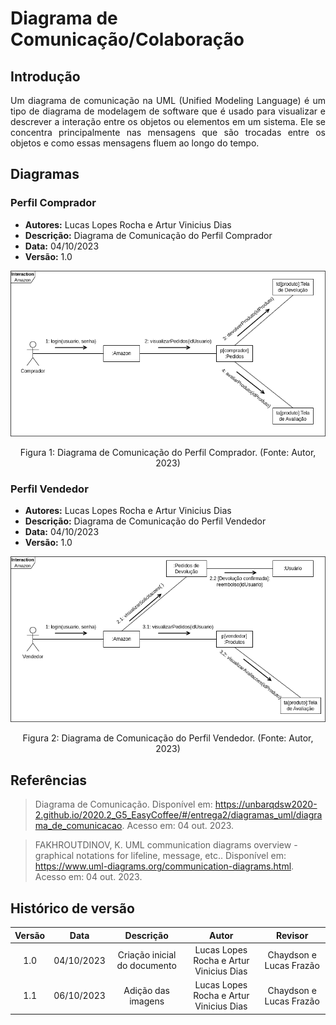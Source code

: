 # Diagrama de Comunicação/Colaboração

## Introdução
<p align="justify">Um diagrama de comunicação na UML (Unified Modeling Language) é um tipo de diagrama de modelagem de software que é usado para visualizar e descrever a interação entre os objetos ou elementos em um sistema. Ele se concentra principalmente nas mensagens que são trocadas entre os objetos e como essas mensagens fluem ao longo do tempo.</p>

## Diagramas

### Perfil Comprador
- **Autores:** Lucas Lopes Rocha e Artur Vinicius Dias
- **Descrição:** Diagrama de Comunicação do Perfil Comprador
- **Data:** 04/10/2023
- **Versão:** 1.0

![](../../assets/diagramas/diagramaComunicacao1.png)
<figcaption align="center">Figura 1: Diagrama de Comunicação do Perfil Comprador. (Fonte: Autor, 2023)</figcaption>

### Perfil Vendedor
- **Autores:** Lucas Lopes Rocha e Artur Vinicius Dias
- **Descrição:** Diagrama de Comunicação do Perfil Vendedor
- **Data:** 04/10/2023
- **Versão:** 1.0


![](../../assets/diagramas/diagramaComunicacao2.png)
<figcaption align="center">Figura 2: Diagrama de Comunicação do Perfil Vendedor. (Fonte: Autor, 2023)</figcaption>

## Referências
> Diagrama de Comunicação.  Disponível em: <https://unbarqdsw2020-2.github.io/2020.2_G5_EasyCoffee/#/entrega2/diagramas_uml/diagrama_de_comunicacao>. Acesso em: 04 out. 2023.

> FAKHROUTDINOV, K. UML communication diagrams overview - graphical notations for lifeline, message, etc..  Disponível em: <https://www.uml-diagrams.org/communication-diagrams.html>. Acesso em: 04 out. 2023.

## Histórico de versão
| Versão | Data | Descrição | Autor | Revisor |
| :----: | :--: | :-------: | :---: | :-----: |
| 1.0 | 04/10/2023 | Criação inicial do documento | Lucas Lopes Rocha e Artur Vinicius Dias | Chaydson e Lucas Frazão |
| 1.1 | 06/10/2023 | Adição das imagens | Lucas Lopes Rocha e Artur Vinicius Dias | Chaydson e Lucas Frazão |
